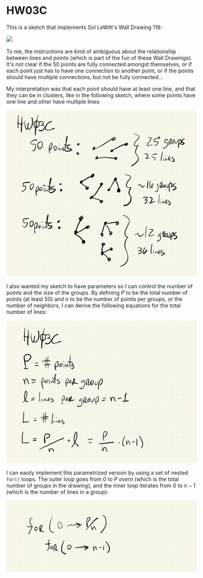 # HW03C

This is a sketch that implements Sol LeWitt's Wall Drawing 118:

![](https://dm-gy-6063-2023f-d.github.io/assets/homework/03/lewitt-instruction-00.jpg)

To me, the instructions are kind of ambiguous about the relationship between lines and points (which is part of the fun of these Wall Drawings). It's not clear if the 50 points are fully connected amongst themselves, or if each point just has to have one connection to another point, or if the points should have multiple connections, but not be fully connected...

My interpretation was that each point should have at least one line, and that they can be in clusters, like in the following sketch, where some points have one line and other have multiple lines:

![](./imgs/HW03C_00.jpg)

I also wanted my sketch to have parameters so I can control the number of points and the size of the groups. By defining $P$ to be the total number of points (at least 50) and $n$ to be the number of points per groups, or the number of neighbors, I can derive the following equations for the total number of lines:

![](./imgs/HW03C_01.jpg)

I can easily implement this parametrized version by using a set of nested ```for()``` loops. The outer loop goes from $0$ to $P \ over n$ (which is the total number of groups in the drawing), and the inner loop iterates from $0$ to $n - 1$ (which is the number of lines in a group):

![](./imgs/HW03C_02.jpg)
